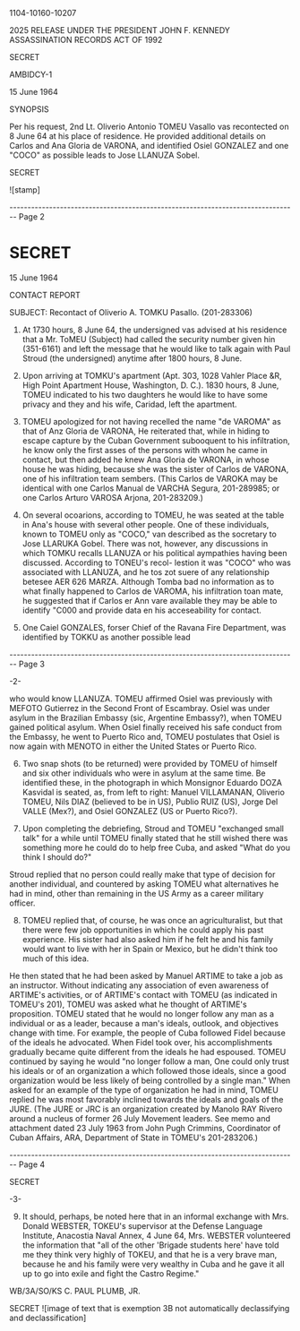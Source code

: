 1104-10160-10207

2025 RELEASE UNDER THE PRESIDENT JOHN F. KENNEDY ASSASSINATION RECORDS ACT OF 1992

SECRET

AMBIDCY-1

15 June 1964

SYNOPSIS

Per his request, 2nd Lt. Oliverio Antonio TOMEU Vasallo vas recontected on 8 June 64 at his place of residence. He provided additional details on Carlos and Ana Gloria de VARONA, and identified Osiel GONZALEZ and one "COCO" as possible leads to Jose LLANUZA Sobel.

SECRET

![stamp]


-------------------------------------------------------------------------------- Page 2

# SECRET

15 June 1964

CONTACT REPORT

SUBJECT: Recontact of Oliverio A. TOMKU Pasallo. (201-283306)

1. At 1730 hours, 8 June 64, the undersigned vas advised at his residence that a Mr. ToMEU (Subject) had called the security number given hin (351-6161) and left the message that he would like to talk again with Paul Stroud (the undersigned) anytime after 1800 hours, 8 June.

2. Upon arriving at TOMKU's apartment (Apt. 303, 1028 Vahler Place &R, High Point Apartment House, Washington, D. C.). 1830 hours, 8 June, TOMEU indicated to his two daughters he would like to have some privacy and they and his wife, Caridad, left the apartment.

3. TOMEU apologized for not having recelled the name "de VAROMA" as that of Anz Gloria de VARONA, He reiterated that, while in hiding to escape capture by the Cuban Government subooquent to his infiltration, he know only the first asses of the persons with whom he came in contact, but then added he knew Ana Gloria de VARONA, in whose house he was hiding, because she was the sister of Carlos de VARONA, one of his infiltration team sembers. (This Carlos de VAROKA may be identical with one Carlos Manual de VARCHA Segura, 201-289985; or one Carlos Arturo VAROSA Arjona, 201-283209.)

4. On several ocoarions, according to TOMEU, he was seated at the table in Ana's house with several other people. One of these individuals, known to TOMEU only as "COCO," van described as the socretary to Jose LLARUKA Gobel. There was not, however, any discussions in which TOMKU recalls LLANUZA or his political aympathies having been discussed. According to TONEU's recol- lestion it was "COCO" who was associated with LLANUZA, and he tos zot suere of any relationship betesee AER 626 MARZA. Although Tomba bad no information as to what finally happened to Carlos de VAROMA, his infiltration toan mate, he suggested that if Carlos er Ann vare available they may be able to identify "C000 and provide data en his acceseability for contact.

5. One Caiel GONZALES, forser Chief of the Ravana Fire Department, was identified by TOKKU as another possible lead


-------------------------------------------------------------------------------- Page 3

-2-

who would know LLANUZA. TOMEU affirmed Osiel was previously with MEFOTO Gutierrez in the Second Front of Escambray. Osiel was under asylum in the Brazilian Embassy (sic, Argentine Embassy?), when TOMEU gained political asylum. When Osiel finally received his safe conduct from the Embassy, he went to Puerto Rico and, TOMEU postulates that Osiel is now again with MENOTO in either the United States or Puerto Rico.

6. Two snap shots (to be returned) were provided by TOMEU of himself and six other individuals who were in asylum at the same time. Be identified these, in the photograph in which Monsignor Eduardo DOZA Kasvidal is seated, as, from left to right: Manuel VILLAMANAN, Oliverio TOMEU, Nils DIAZ (believed to be in US), Publio RUIZ (US), Jorge Del VALLE (Mex?), and Osiel GONZALEZ (US or Puerto Rico?).

7. Upon completing the debriefing, Stroud and TOMEU "exchanged small talk" for a while until TOMEU finally stated that he still wished there was something more he could do to help free Cuba, and asked "What do you think I should do?"

Stroud replied that no person could really make that type of decision for another individual, and countered by asking TOMEU what alternatives he had in mind, other than remaining in the US Army as a career military officer.

8. TOMEU replied that, of course, he was once an agriculturalist, but that there were few job opportunities in which he could apply his past experience. His sister had also asked him if he felt he and his family would want to live with her in Spain or Mexico, but he didn't think too much of this idea.

He then stated that he had been asked by Manuel ARTIME to take a job as an instructor. Without indicating any association of even awareness of ARTIME's activities, or of ARTIME's contact with TOMEU (as indicated in TOMEU's 201),
TOMEU was asked what he thought of ARTIME's proposition. TOMEU stated that he would no longer follow any man as a individual or as a leader, because a man's ideals, outlook, and objectives change with time. For example, the people of Cuba followed Fidel because of the ideals he advocated. When Fidel took over, his accomplishments gradually became quite different from the ideals he had espoused. TOMEU continued by saying he would "no longer follow a man, One could only trust his ideals or of an organization a which followed those ideals, since a good organization would be less likely of being controlled by a single man." When asked for an example of the type of organization he had in mind, TOMEU replied he was most favorably inclined towards the ideals and goals of the JURE. (The JURE or JRC is an organization created by Manolo RAY Rivero around a nucleus of former 26 July Movement leaders. See memo and attachment dated 23 July 1963 from John Pugh Crimmins, Coordinator of Cuban Affairs, ARA, Department of State in TOMEU's 201-283206.)


-------------------------------------------------------------------------------- Page 4

SECRET

-3-

9. It should, perhaps, be noted here that in an informal exchange with Mrs. Donald WEBSTER, TOKEU's supervisor at the Defense Language Institute, Anacostia Naval Annex, 4 June 64, Mrs. WEBSTER volunteered the information that "all of the other 'Brigade students here' have told me they think very highly of TOKEU, and that he is a very brave man, because he and his family were very wealthy in Cuba and he gave it all up to go into exile and fight the Castro Regime."

WB/3A/SO/KS
C. PAUL PLUMB, JR.

SECRET
![image of text that is exemption 3B not automatically declassifying and declassification]
